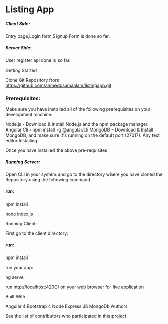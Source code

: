  <h1> Listing App </h1>
 
 <h5>Client Side:</h5>

Entry page,Login form,Signup Form is done so far.

<h5>Server Side:</h5>

User register api done is so far.

Getting Started

Clone Git Repository from https://github.com/ahmedosamaalam/listingapp.git

<h3>Prerequisites:</h3>

Make sure you have installed all of the following prerequisites on your development machine:

Node.js - Download & Install Node.js and the npm package manager.
Angular Cli - npm install -g @angular/cli
MongoDB - Download & Install MongoDB, and make sure it's running on the default port (27017).
Any text editor
Installing

Once you have installed the above pre-requisites

<h5>Running Server:</h5>

Open CLI in your system and go to the directory where you have cloned the Repository using the following command

<h5>run:</h5>

npm install

node index.js

Running Client:

First go to the client directory:

<h5>run:</h5>

npm install

run your app:

ng serve

run http://localhost:4200/ on your web browser for live application

Built With

Angular 4
Bootstrap 4
Node
Express JS
MongoDb
Authors

See the list of contributors who participated in this project.
